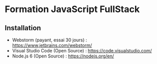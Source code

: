 # Formation JavaScript FullStack

## Installation

* Webstorm (payant, essai 30 jours) : https://www.jetbrains.com/webstorm/
* Visual Studio Code (Open Source) : https://code.visualstudio.com/
* Node.js 6 (Open Source) : https://nodejs.org/en/ 
